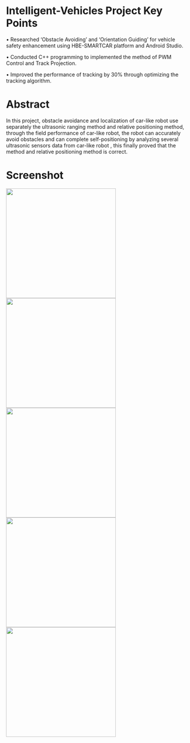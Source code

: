 # Intelligent-Vehicles Project Key Points

• Researched ‘Obstacle Avoiding’ and ‘Orientation Guiding’ for vehicle safety enhancement using
HBE-SMARTCAR platform and Android Studio.

• Conducted C++ programming to implemented the method of PWM Control and Track Projection.

• Improved the performance of tracking by 30% through optimizing the tracking algorithm.



# Abstract
In this project, obstacle avoidance and localization of car-like robot use separately the  ultrasonic ranging method and relative positioning method, through the field performance of car-like robot, the robot can accurately avoid obstacles and can complete self-positioning by analyzing several ultrasonic sensors data from car-like robot , this finally proved that the method and relative positioning method is correct.


# Screenshot
<img src="https://github.com/Jameslovecs/Intelligent-Vehicles/blob/master/HBE%20Smart%20Car%20Ground%20Navigation%20projec%20.jpg" width="300"/>
<img src="https://github.com/Jameslovecs/Intelligent-Vehicles/blob/master/S50508-112439.jpg" width="300"/>
<img src="https://github.com/Jameslovecs/Intelligent-Vehicles/blob/master/S50508-113459.jpg" width="300"/>
<img src="https://github.com/Jameslovecs/Intelligent-Vehicles/blob/master/S50508-141122.jpg" width="300"/>
<img src="https://github.com/Jameslovecs/Intelligent-Vehicles/blob/master/S50508-143800.jpg" width="300"/>

